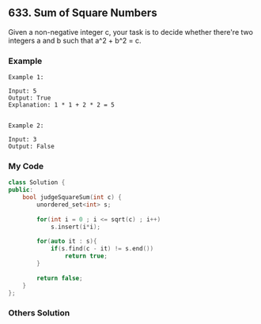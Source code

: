 ## 633. Sum of Square Numbers

Given a non-negative integer c, your task is to decide whether there're two integers a and b such that a^2 + b^2 = c.


### Example
```
Example 1:

Input: 5
Output: True
Explanation: 1 * 1 + 2 * 2 = 5
 

Example 2:

Input: 3
Output: False
```

### My Code
```c++
class Solution {
public:
    bool judgeSquareSum(int c) {
        unordered_set<int> s;
        
        for(int i = 0 ; i <= sqrt(c) ; i++)
            s.insert(i*i);
        
        for(auto it : s){
            if(s.find(c - it) != s.end())
                return true;
        }
        
        return false;
    }
};
```

### Others Solution
```c++
```



